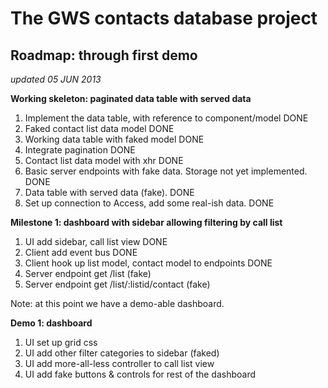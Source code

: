 The GWS contacts database project
==================================

## Roadmap: through first demo

_updated 05 JUN 2013_

__Working skeleton: paginated data table with served data__

1. Implement the data table, with reference to component/model  DONE
2. Faked contact list data model  DONE
3. Working data table with faked model  DONE
4. Integrate pagination  DONE
5. Contact list data model with xhr  DONE
6. Basic server endpoints with fake data. Storage not yet implemented.  DONE
7. Data table with served data (fake).  DONE 
8. Set up connection to Access, add some real-ish data.  DONE

__Milestone 1: dashboard with sidebar allowing filtering by call list__

1. UI add sidebar, call list view  DONE
2. Client add event bus DONE
3. Client hook up list model, contact model to endpoints  DONE
4. Server endpoint get /list  (fake)
5. Server endpoint get /list/:listid/contact (fake)

Note: at this point we have a demo-able dashboard.

__Demo 1: dashboard__

1. UI set up grid css
2. UI add other filter categories to sidebar (faked)
3. UI add more-all-less controller to call list view
4. UI add fake buttons & controls for rest of the dashboard

